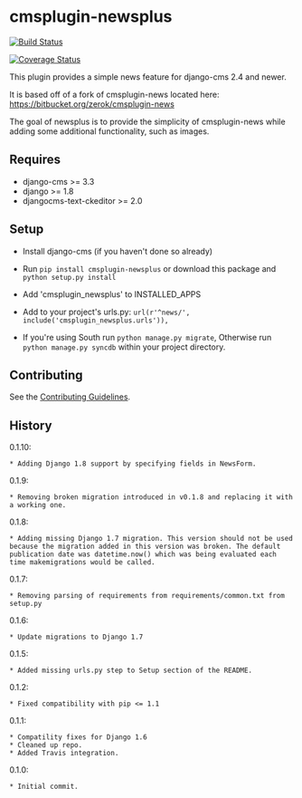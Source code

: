 cmsplugin-newsplus
=================================

[![Build Status](https://travis-ci.org/nimbis/cmsplugin-newsplus.svg?branch=master)](https://travis-ci.org/nimbis/cmsplugin-newsplus)

[![Coverage Status](https://coveralls.io/repos/nimbis/cmsplugin-newsplus/badge.svg?branch=master&service=github)](https://coveralls.io/github/nimbis/cmsplugin-newsplus?branch=master)

This plugin provides a simple news feature for django-cms 2.4 and newer.

It is based off of a fork of cmsplugin-news located here:
https://bitbucket.org/zerok/cmsplugin-news

The goal of newsplus is to provide the simplicity of cmsplugin-news while
adding some additional functionality, such as images.


Requires
----------------

* django-cms >= 3.3
* django >= 1.8
* djangocms-text-ckeditor >= 2.0


Setup
-----

* Install django-cms (if you haven't done so already)

* Run `pip install cmsplugin-newsplus` or download this package and `python setup.py install`

* Add 'cmsplugin_newsplus' to INSTALLED_APPS

* Add to your project's urls.py:
  ``url(r'^news/', include('cmsplugin_newsplus.urls')),``

* If you're using South run `python manage.py migrate`, Otherwise run
  `python manage.py syncdb` within your project directory.

Contributing
------------

See the [Contributing Guidelines](CONTRIBUTING.md).

History
-------

0.1.10:

    * Adding Django 1.8 support by specifying fields in NewsForm.

0.1.9:

    * Removing broken migration introduced in v0.1.8 and replacing it with a working one.

0.1.8:

    * Adding missing Django 1.7 migration. This version should not be used because the migration added in this version was broken. The default publication date was datetime.now() which was being evaluated each time makemigrations would be called.

0.1.7:

    * Removing parsing of requirements from requirements/common.txt from setup.py

0.1.6:

    * Update migrations to Django 1.7

0.1.5:

    * Added missing urls.py step to Setup section of the README.

0.1.2:

    * Fixed compatibility with pip <= 1.1

0.1.1:

    * Compatility fixes for Django 1.6
    * Cleaned up repo.
    * Added Travis integration.

0.1.0:

    * Initial commit.
